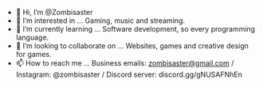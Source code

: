 - 👋 Hi, I’m @Zombisaster
- 👀 I’m interested in ...
        Gaming, music and streaming.
- 🌱 I’m currently learning ...
        Software development, so every programming language.
- 💞️ I’m looking to collaborate on ...
        Websites, games and creative design for games.
- 📫 How to reach me ...
        Business emails: zombisaster@gmail.com /
        Instagram: @zombisaster /
        Discord server: discord.gg/gNUSAFNhEn
